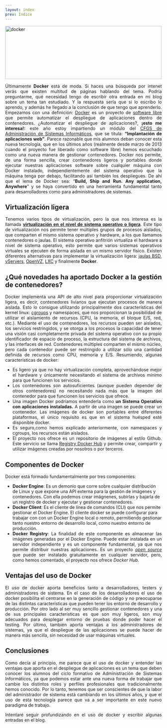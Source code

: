 ```yaml
---
layout: index
prev: Índice
---
```


<p style="text-align: justify;"><a class="thumbnail" href="http://www.josedomingo.org/pledin/wp-content/uploads/2015/12/docker.png"><img class="aligncenter wp-image-1417" src="http://www.josedomingo.org/pledin/wp-content/uploads/2015/12/docker.png" alt="docker" width="503" height="171" srcset="http://www.josedomingo.org/pledin/wp-content/uploads/2015/12/docker.png 792w, http://www.josedomingo.org/pledin/wp-content/uploads/2015/12/docker-300x102.png 300w" sizes="(max-width: 503px) 100vw, 503px" /></a></p>
<p style="text-align: justify;">Últimamente <strong>Docker</strong> está de moda. Si haces una búsqueda por intenet verás que existen multitud de páginas hablando del tema. Podría preguntarme, qué necesidad tengo de escribir otra entrada en mi blog sobre un tema tan estudiado. Y la respuesta sería que si lo escribo lo aprendo, y además he llegado a la conclusión de que tengo que aprenderlo. Empezamos con una definición: <a href="https://www.docker.com/">Docker</a> es un proyecto de <a href="https://github.com/docker/docker">software libre</a> que permite automatizar el despliegue de aplicaciones dentro de contenedores.  ¿Automatizar el despliegue de aplicaciones?, <strong>¡esto me interesa!: </strong>este año estoy impartiendo un módulo del <a href="https://dit.gonzalonazareno.org">CFGS de Administración de Sistemas Informáticos</a>, que se titula: <strong>&#8220;Implantación de aplicaciones web&#8221;</strong>. Parece razonable que mis alumnos deban conocer esta nueva tecnología, que en los últimos años (realmente desde marzo de 2013 cuando el proyecto fue liberado como software libre) hemos escuchado como una nueva manera de gestionar contenedores. Docker nos permite, de una forma sencilla, crear contenedores  ligeros y portables donde ejecutar nuestras aplicaciones software sobre cualquier máquina con Docker instalado, independientemente del sistema operativo que la máquina tenga por debajo, facilitando así también los despliegues. De ahí que el lema de Docker sea: “<strong>Build, Ship and Run. Any application, Anywhere</strong>” y se haya convertido en una herramienta fundamental tanto para desarrolladores como para administradores de sistemas.<span id="more-1415"></span></p>
<h2>Virtualización ligera</h2>
<p style="text-align: justify;">Tenemos varios tipos de virtualización, pero la que nos interesa es la llamada <a href="https://en.wikipedia.org/wiki/Operating-system-level_virtualization"><strong>virtualización en el nivel de sistema operativo o ligera</strong></a>. Este tipo de virtualización nos permite tener múltiples grupos de procesos aislados, que comparten el mismo sistema operativo y hardware, a los que llamamos contenedores o jaulas. El sistema operativo anfitrión virtualiza el hardware a nivel de sistema operativo, esto permite que varios sistemas operativos virtuales se ejecuten de forma aislada en un mismo servidor físico. Existen diferentes alternativas para implementar la virtualización ligera: <a href="http://en.wikipedia.org/wiki/FreeBSD_jail">jaulas BSD</a>, <a href="https://es.wikipedia.org/wiki/Linux-VServer">vServers</a>, <a href="https://es.wikipedia.org/wiki/OpenVZ">OpenVZ</a>, <a href="https://es.wikipedia.org/wiki/LXC">LXC</a> y finalmente <strong>Docker</strong>.</p>
<h2 style="text-align: justify;">¿Qué novedades ha aportado Docker a la gestión de contenedores?</h2>
<p style="text-align: justify;">Docker implementa una API de alto nivel para proporcionar virtualización ligera, es decir, contenedores livianos que ejecutan procesos de manera aislada. Esto lo consigue utilizando principalmente dos características del kernel linux: <a href="https://en.wikipedia.org/wiki/Cgroups">cgroups</a> y namespaces, que nos proporcionan la posibilidad de utilizar el aislamiento de recursos (CPU, la memoria, el bloque E/S, red, etc.). Mediante el uso de contenedores, los recursos pueden ser aislados, los servicios restringidos, y se otorga a los procesos la capacidad de tener una visión casi completamente privada del sistema operativo con su propio identificador de espacio de proceso, la estructura del sistema de archivos, y las interfaces de red. Contenedores múltiples comparten el mismo núcleo, pero cada contenedor puede ser restringido a utilizar sólo una cantidad definida de recursos como CPU, memoria y E/S. Resumiendo, algunas características de docker:</p>
<ul>
<li style="text-align: justify;">Es ligero ya que no hay virtualización completa, aprovechándose mejor el hardware y únicamente necesitando el sistema de archivos mínimo para que funcionen los servicios.</li>
<li style="text-align: justify;">Los contenedores son autosuficientes (aunque pueden depender de otros contenedores)  no necesitando nada más que la imagen del contenedor para que funcionen los servicios que ofrece.</li>
<li style="text-align: justify;">Una imagen Docker podríamos entenderla como <strong>un Sistema Operativo con aplicaciones instaladas.</strong> A partir de una imagen se puede crear un contenedor. Las imágenes de docker son portables entre diferentes plataformas, el único requisito es que en el sistema huésped esté disponible docker.</li>
<li style="text-align: justify;">Es seguro,como hemos explicado anteriormente, con namespaces y cgroups, los recursos están aislados.</li>
<li style="text-align: justify;">El proyecto nos ofrece es un repositorio de imágenes al estilo Github. Este servicio se llama <a href="https://registry.hub.docker.com/">Registry Docker Hub</a> y permite crear, compartir y utilizar imágenes creadas por nosotros o por terceros.</li>
</ul>
<h2 style="text-align: justify;">Componentes de Docker</h2>
<p style="text-align: justify;">Docker está formado fundamentalmente por tres componentes:</p>
<ul>
<li><strong>Docker Engine</strong>: Es un demonio que corre sobre cualquier distribución de Linux y que expone una API externa para la gestión de imágenes y contenedores. Con ella podemos crear imágnenes, subirlas y bajarla de un registro de docker y ejecutar y gestionar contenedores.</li>
<li><strong>Docker Client</strong>: Es el cliente de línea de comandos (CLI) que nos permite gestionar el Docker Engine. El cliente docker se puede configurar para trabajar con con un Docker Engine local o remoto, permitiendo gestionar tanto nuestro entorno de desarrollo local, como nuestro entorno de producción.</li>
<li style="text-align: justify;"><strong>Docker Registry</strong>: La finalidad de este componente es almacenar las imágenes generadas por el Docker Engine. Puede estar instalada en un servidor independiente y es un componente fundamental, ya que nos permite distribuir nuestras aplicaciones. Es un proyecto <a href="https://github.com/docker/distribution"><em>open source </em></a>que puede ser instalado gratuitamente en cualquier servidor, pero, como hemos comentado, el proyecto nos ofrece <em>Docker Hub</em>.</li>
</ul>
<h2>Ventajas del uso de Docker</h2>
<p style="text-align: justify;">El uso de docker aporta beneficios tanto a desarrolladores, testers y administradores de sistema. En el caso de los desarrolladores el uso de docker posibilita el centrarse en la generación de código y no preocuparse de las distintas características que pueden tener los entorno de desarrollo y producción. Por otro lado al ser muy sencillo gestionar contenedores y una de sus principales características es que son muy ligeros, son muy adecuados para desplegar entorno de pruebas donde poder hacer el testing. Por último, también aporta ventajas a los administradores de sistemas, ya que el despliegue de las aplicaciones se puede hacer de manera más sencilla, sin necesidad de usar máquinas virtuales.</p>
<h2 style="text-align: justify;">Conclusiones</h2>
<p style="text-align: justify;">Como decía al principio, me parece que el uso de docker y entender las ventajas que aporta en el despliegue de aplicaciones es un tema que deben conocer los alumnos del ciclo formativo de Administración de Sistemas Informáticos, ya que podemos estar ante una nueva forma de trabajar que cambie los distintos roles y perfiles profesionales que tradicionalmente hemos conocido. Por lo tanto, tenemos que ser conscientes de que la labor del administrador de sistema está cambiando en los últimos años, y que el uso de esta tecnología parece que va a ser importante en este nuevo paradigma de trabajo.</p>
<p style="text-align: justify;">Intentaré seguir profundizando en el uso de docker y escribir algunas entradas en el blog.</p>